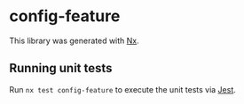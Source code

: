 # config-feature

This library was generated with [Nx](https://nx.dev).

## Running unit tests

Run `nx test config-feature` to execute the unit tests via [Jest](https://jestjs.io).
